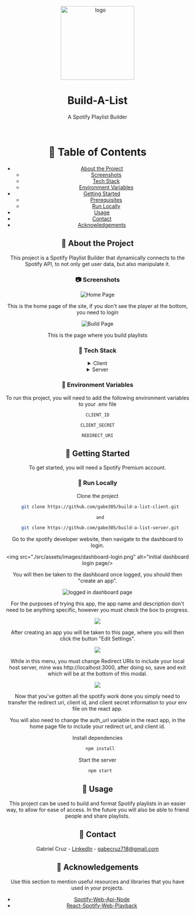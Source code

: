 <div align="center">

  <img src="./src/assets/images/logo.png" alt="logo" width="200" height="auto" />
  <h1>Build-A-List</h1>
  
  <p>
    A Spotify Playlist Builder 
  </p>

<br />

<!-- Table of Contents -->
# :notebook_with_decorative_cover: Table of Contents

- [About the Project](#star2-about-the-project)
  * [Screenshots](#camera-screenshots)
  * [Tech Stack](#space_invader-tech-stack)
  * [Environment Variables](#key-environment-variables)
- [Getting Started](#toolbox-getting-started)
  * [Prerequisites](#bangbang-prerequisites)
  * [Run Locally](#running-run-locally)
- [Usage](#eyes-usage)
- [Contact](#handshake-contact)
- [Acknowledgements](#gem-acknowledgements)

<!-- About the Project -->
## :star2: About the Project
<div align="center">
    <p>
        This project is a Spotify Playlist Builder that dynamically connects to the Spotify API, to not only get user data, but also manipulate it.
    </p>
</div>

<!-- Screenshots -->
### :camera: Screenshots
<div align="center"> 
  <img src="./src/assets/images/homepage.png" alt="Home Page" />
  <p>This is the home page of the site, if you don't see the player at the bottom, you need to login</p>
  <img src="./src/assets/images/buildpage.png" alt="Build Page" />
  <p>This is the page where you build playlists</p>

</div>


<!-- TechStack -->
### :space_invader: Tech Stack
<details>
  <summary>Client</summary>
  <ul>
    <li><a href="https://greensock.com/">GreenSock</a></li>
    <li><a href="https://reactjs.org/">React.js</a></li>
    <li><a href="https://sass-lang.com/">Sass</a></li>
  </ul>
</details>

<details>
  <summary>Server</summary>
  <ul>
    <li><a href="https://www.nodejs.org/">Node</a></li>
    <li><a href="https://expressjs.com/">Express.js</a></li>
  </ul>
</details>

<!-- Env Variables -->
### :key: Environment Variables

To run this project, you will need to add the following environment variables to your .env file

`CLIENT_ID`

`CLIENT_SECRET`

`REDIRECT_URI`

<!-- Getting Started -->
## 	:toolbox: Getting Started
To get started, you will need a Spotify Premium account.

### :running: Run Locally

Clone the project

```bash
  git clone https://github.com/gabe305/build-a-list-client.git

  and

  git clone https://github.com/gabe305/build-a-list-server.git
```

Go to the spotify developer website, then navigate to the dashboard to login.

<img src="./src/assets/images/dashboard-login.png" alt="initial dashboard login page/>

You will then be taken to the dashboard once logged, you should then "create an app".

<img src="./src/assets/images/dashboard-logged-in.png" alt="logged in dashboard page"/>

For the purposes of trying this app, the app name and description don't need to be anything specific, however you must check the box to progress.

<img src="./src/assets/images/create-app-page.png" />

After creating an app you will be taken to this page, where you will then click the button "Edit Settings".

<img src="./src/assets/images/dashboard-page.png" />

While in this menu, you must change Redirect URIs to include your local host server, mine was http://localhost:3000, after doing so, save and exit which will be at the bottom of this modal.

<img src="./src/assets/images/redirect-uri.png" />

Now that you've gotten all the spotify work done you simply need to transfer the redirect uri, client id, and client secret information to your env file on the react app. 

You will also need to change the auth_url variable in the react app, in the home page file to include your redirect url, and client id.

Install dependencies

```bash 
  npm install
```

Start the server

```bash
  npm start
```

<!-- Usage -->
## :eyes: Usage

This project can be used to build and format Spotify playlists in an easier way, to allow for ease of access. In the future you will also be able to friend people and share playlists.

<!-- Contact -->
## :handshake: Contact

Gabriel Cruz - [LinkedIn](https://www.linkedin.com/in/gabriel-cruz-49129b222/) - gabecruz718@gmail.com

<!-- Acknowledgments -->
## :gem: Acknowledgements

Use this section to mention useful resources and libraries that you have used in your projects.

 - [Spotify-Web-Api-Node](https://www.npmjs.com/package/spotify-web-api-node)
 - [React-Spotify-Web-Playback](https://www.npmjs.com/package/react-spotify-web-playback)

